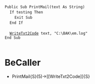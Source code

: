 &nbsp;  &nbsp;  &nbsp;  &nbsp;  
`Public Sub PrintMail(text As String)`  
&nbsp;&nbsp;&nbsp;&nbsp;`If testing Then`  
&nbsp;&nbsp;&nbsp;&nbsp;&nbsp;&nbsp;&nbsp;&nbsp;`Exit Sub`  
&nbsp;&nbsp;&nbsp;&nbsp;`End If`  
&nbsp;  &nbsp;  &nbsp;  &nbsp;  
&nbsp;&nbsp;&nbsp;&nbsp;[`WriteTxt2Code`](WriteTxt2Code)` text, "C:\BAK\em.log"`  
`End Sub`  
&nbsp;  &nbsp;  &nbsp;  &nbsp;  


# BeCaller
- PrintMail{S}(5)->[[WriteTxt2Code]]{S}

